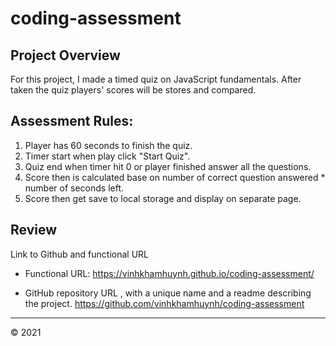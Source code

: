 # coding-assessment



## Project Overview


For this project, I made a timed quiz on JavaScript fundamentals. After taken the quiz players' scores will be stores and compared.



## Assessment Rules:

1. Player has 60 seconds to finish the quiz.
2. Timer start when play click "Start Quiz".
3. Quiz end when timer hit 0 or player finished answer all the questions. 
4. Score then is calculated base on number of correct question answered * number of seconds left.
5. Score then get save to local storage and display on separate page. 


## Review

Link to Github and functional URL

* Functional URL: 
https://vinhkhamhuynh.github.io/coding-assessment/

* GitHub repository URL , with a unique name and a readme describing the project.
https://github.com/vinhkhamhuynh/coding-assessment

---

© 2021